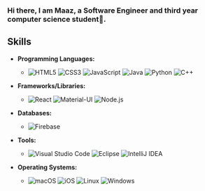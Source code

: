 ### Hi there, I am Maaz, a Software Engineer and third year computer science student👋. 

## Skills

- **Programming Languages:**
  - ![HTML5](https://img.shields.io/badge/HTML5-%23E34F26.svg?&style=for-the-badge&logo=html5&logoColor=white)
    ![CSS3](https://img.shields.io/badge/CSS3-%231572B6.svg?&style=for-the-badge&logo=css3&logoColor=white)
    ![JavaScript](https://img.shields.io/badge/JavaScript-%23F7DF1C.svg?&style=for-the-badge&logo=javascript&logoColor=black)
    ![Java](https://img.shields.io/badge/Java-%23E34F26.svg?&style=for-the-badge&logo=java&logoColor=white)
    ![Python](https://img.shields.io/badge/Python-%2339F1D.svg?&style=for-the-badge&logo=python&logoColor=white)
    ![C++](https://img.shields.io/badge/C%2B%2B-%2300599C.svg?&style=for-the-badge&logo=c%2B%2B&logoColor=white)

- **Frameworks/Libraries:**
  - ![React](https://img.shields.io/badge/React-%2361DAFB.svg?&style=for-the-badge&logo=react&logoColor=black)
    ![Material-UI](https://img.shields.io/badge/Material--UI-%230081CB.svg?&style=for-the-badge&logo=material-ui&logoColor=white)
    ![Node.js](https://img.shields.io/badge/Node.js-%23339933.svg?&style=for-the-badge&logo=node.js&logoColor=white)
    

- **Databases:**
  - ![Firebase](https://img.shields.io/badge/Firebase-%23FFCA28.svg?&style=for-the-badge&logo=firebase&logoColor=black)
 

- **Tools:**
  - ![Visual Studio Code](https://img.shields.io/badge/Visual%20Studio%20Code-%23007ACC.svg?&style=for-the-badge&logo=visual-studio-code&logoColor=white)
    ![Eclipse](https://img.shields.io/badge/Eclipse-%232C2255.svg?&style=for-the-badge&logo=eclipse&logoColor=white)
    ![IntelliJ IDEA](https://img.shields.io/badge/IntelliJ%20IDEA-%23000000.svg?&style=for-the-badge&logo=intellij-idea&logoColor=white)

   


- **Operating Systems:**
  - ![macOS](https://img.shields.io/badge/macOS-%23000000.svg?&style=for-the-badge&logo=apple&logoColor=white)
   ![iOS](https://img.shields.io/badge/iOS-%23000000.svg?&style=for-the-badge&logo=ios&logoColor=white)
   ![Linux](https://img.shields.io/badge/Linux-%23FCC624.svg?&style=for-the-badge&logo=linux&logoColor=black)
   ![Windows](https://img.shields.io/badge/Windows-%230078D6.svg?&style=for-the-badge&logo=windows&logoColor=white)



<!--
**Maaz-R-Khan/Maaz-R-Khan** is a ✨ _special_ ✨ repository because its `README.md` (this file) appears on your GitHub profile.

Here are some ideas to get you started:

- 🔭 I’m currently working on ...
- 🌱 I’m currently learning ...
- 👯 I’m looking to collaborate on ...
- 🤔 I’m looking for help with ...
- 💬 Ask me about ...
- 📫 How to reach me: ...
- 😄 Pronouns: ...
- ⚡ Fun fact: ...
-->


<!--
**Maaz-R-Khan/Maaz-R-Khan** is a ✨ _special_ ✨ repository because its `README.md` (this file) appears on your GitHub profile.

Here are some ideas to get you started:

- 🔭 I’m currently working on ...
- 🌱 I’m currently learning ...
- 👯 I’m looking to collaborate on ...
- 🤔 I’m looking for help with ...
- 💬 Ask me about ...
- 📫 How to reach me: ...
- 😄 Pronouns: ...
- ⚡ Fun fact: ...
-->
